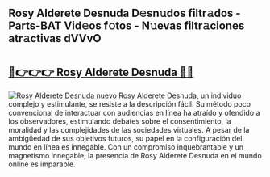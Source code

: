 ## Rosy Alderete Desnuda D𝚎sn𝚞dos filtr𝚊dos - Parts-BAT Vid𝚎os f𝚘tos - N𝚞evas filtr𝚊ciones atr𝚊ctivas dVVvO

# <h2><a href="http://mb74y3.tromn.icu/?c=Rosy+Alderete+Desnuda">🔗👉👉👉 Rosy Alderete Desnuda 🔗🔗</a></h2>

[![Rosy Alderete Desnuda nuevo](https://i.imgur.com/pEAQMta.gif)](http://mb74y3.tromn.icu/?c=Rosy+Alderete+Desnuda)
Rosy Alderete Desnuda, un individuo complejo y estimulante, se resiste a la descripción fácil. Su método poco convencional de interactuar con audiencias en línea ha atraído y ofendido a los observadores, estimulando debates sobre el consentimiento, la moralidad y las complejidades de las sociedades virtuales. A pesar de la ambigüedad de sus objetivos futuros, su papel en la configuración del mundo en línea es innegable. Con un compromiso inquebrantable y un magnetismo innegable, la presencia de Rosy Alderete Desnuda en el mundo online es imparable.
